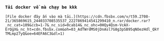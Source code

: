 ### `Tải docker về mà chạy be kkk`

```[File docker đây ấn vào mà tải.](https://cdn.fbsbx.com/v/t59.2708-21/365869615_244033708535537_2227869414541299410_n.rar/docker.rar?_nc_cat=109&ccb=1-7&_nc_sid=0cab14&_nc_ohc=0HQy4Qsm-VcAX-ErQgX&_nc_ht=cdn.fbsbx.com&oh=03_AdTWrdMS0jDnAsl7G8g3pSB95qNOezHdl_QkYTMLmp27yQ&oe=64EFA6C3&dl=1) ```



